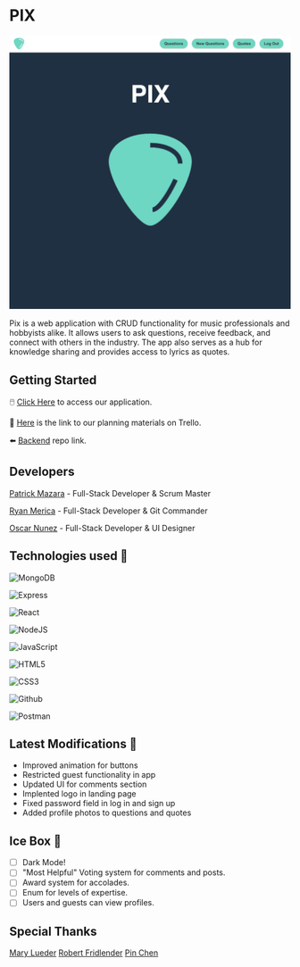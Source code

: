 # PIX

![Pix Landing Page](public/pix_landing.png)

Pix is a web application with CRUD functionality for music professionals and hobbyists alike.  It allows users to ask questions, receive feedback, and connect with others in the industry. The app also serves as a hub for knowledge sharing and provides access to lyrics as quotes. 

## Getting Started

🖱️ [Click Here](https://pix-tritonic.netlify.app/) to access our application.

📒 [Here](https://trello.com/b/iR0dlKnx/pix-trello-board) is the link to our planning materials on Trello.

⬅️ [Backend](https://github.com/CaptMerica/pix-back-end.git) repo link.

## Developers
[Patrick Mazara](https://github.com/zaragotcode) - Full-Stack Developer & Scrum Master

[Ryan Merica](https://github.com/CaptMerica) - Full-Stack Developer & Git Commander

[Oscar Nunez](https://github.com/oscarnunez1) - Full-Stack Developer & UI Designer

## Technologies used 💾
![MongoDB](https://img.shields.io/badge/MongoDB-4EA94B?style=for-the-badge&logo=mongodb&logoColor=white)

![Express](https://img.shields.io/badge/Express.js-000000?style=for-the-badge&logo=express&logoColor=white)

![React](https://img.shields.io/badge/react-%2320232a.svg?style=for-the-badge&logo=react&logoColor=%2361DAFB)

![NodeJS](https://img.shields.io/badge/Node.js-339933?style=for-the-badge&logo=nodedotjs&logoColor=white)

![JavaScript](https://img.shields.io/badge/JavaScript-323330?style=for-the-badge&logo=javascript&logoColor=F7DF1E)

![HTML5](https://img.shields.io/badge/HTML5-E34F26?style=for-the-badge&logo=html5&logoColor=white)

![CSS3](https://img.shields.io/badge/CSS3-1572B6?style=for-the-badge&logo=css3&logoColor=white)

![Github](https://img.shields.io/badge/GitHub-100000?style=for-the-badge&logo=github&logoColor=white)

![Postman](https://img.shields.io/badge/Postman-FF6C37?style=for-the-badge&logo=postman&logoColor=white)
 

## Latest Modifications 🧹
- Improved animation for buttons
- Restricted guest functionality in app
- Updated UI for comments section
- Implented logo in landing page
- Fixed password field in log in and sign up
- Added profile photos to questions and quotes

## Ice Box 🧊
- [ ] Dark Mode!
- [ ] "Most Helpful" Voting system for comments and posts.
- [ ] Award system for accolades.
- [ ] Enum for levels of expertise.
- [ ] Users and guests can view profiles.

## Special Thanks
[Mary Lueder](https://github.com/mjlueder)
[Robert Fridlender](https://github.com/robfrid06)
[Pin Chen](https://github.com/WarmSkin)
